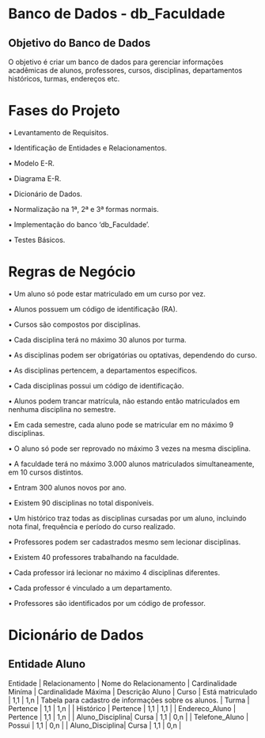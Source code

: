 # Banco de Dados - db_Faculdade

## Objetivo do Banco de Dados
O objetivo é criar um banco de dados para gerenciar informações acadêmicas de alunos, professores, cursos, disciplinas, departamentos históricos, turmas, endereços etc.


# Fases do Projeto 

• Levantamento de Requisitos.

• Identificação de Entidades e Relacionamentos.

• Modelo E-R.

• Diagrama E-R.

• Dicionário de Dados.

• Normalização na 1ª, 2ª e 3ª formas normais.

• Implementação do banco ‘db_Faculdade’.

• Testes Básicos.

# Regras de Negócio

• Um aluno só pode estar matriculado em um curso por vez.

• Alunos possuem um código de identificação (RA).

• Cursos são compostos por disciplinas.

• Cada disciplina terá no máximo 30 alunos por turma.

• As disciplinas podem ser obrigatórias ou optativas, dependendo do curso.

• As disciplinas pertencem, a departamentos específicos.

• Cada disciplinas possui um código de identificação.

• Alunos podem trancar matrícula, não estando então matriculados em nenhuma disciplina no semestre.

• Em cada semestre, cada aluno pode se matricular em no máximo 9 disciplinas.

• O aluno só pode ser reprovado no máximo 3 vezes na mesma disciplina.

• A faculdade terá no máximo 3.000 alunos matriculados simultaneamente, em 10 cursos distintos.

• Entram 300 alunos novos por ano.

• Existem 90 disciplinas no total disponíveis.

• Um histórico traz todas as disciplinas cursadas por um aluno, incluindo nota final, frequência e período do curso realizado.

• Professores podem ser cadastrados mesmo sem lecionar disciplinas.

• Existem 40 professores trabalhando na faculdade.

• Cada professor irá lecionar no máximo 4 disciplinas diferentes.

• Cada professor é vinculado a um departamento.

• Professores são identificados por um código de professor.

# Dicionário de Dados


## Entidade Aluno
Entidade | Relacionamento  | Nome do Relacionamento | Cardinalidade Miníma | Cardinalidade Máxima | Descrição
Aluno	 | Curso	       | Está matriculado       | 1,1                  | 1,n                  | Tabela para cadastro de informações sobre os alunos.
         | Turma           | Pertence               | 1,1                  | 1,n	              |
         | Histórico       | Pertence               | 1,1                  | 1,1	              |
         | Endereco_Aluno  | Pertence               | 1,1                  | 1,n	              |
         | Aluno_Disciplina| Cursa                  | 1,1                  | 0,n                  |	
         | Telefone_Aluno  | Possui                 | 1,1                  | 0,n                  |	
         | Aluno_Disciplina| Cursa                  | 1,1                  | 0,n	              |

